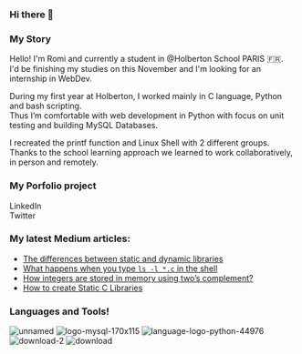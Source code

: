 ### Hi there 👋

### My Story
Hello! I'm Romi and currently a student in @Holberton School PARIS 🇫🇷.<br>
I'd be finishing my studies on this November and I'm looking for an internship in WebDev.<br>

During my first year at Holberton, I worked mainly in C language, Python and bash scripting.<br>
Thus I’m comfortable with web development in Python with focus on unit testing and building MySQL Databases.<br>

I recreated the printf function and Linux Shell with 2 different groups.<br> 
Thanks to the school learning approach we learned to work collaboratively, in person and remotely.<br>

### My Porfolio project

LinkedIn<br>
Twitter

### My latest Medium articles:
<!-- MEDIUM-STORY-LIST:START -->
- [The differences between static and dynamic libraries](https://medium.com/@romi.varnier/the-differences-between-static-and-dynamic-libraries-7911e1bfd67?source=rss-7076a458c9d0------2)
- [What happens when you type `ls -l *.c` in the shell](https://medium.com/@romi.varnier/what-happens-when-you-type-ls-l-c-in-the-shell-d5cc7d893b98?source=rss-7076a458c9d0------2)
- [How integers are stored in memory using two’s complement?](https://medium.com/@romi.varnier/how-integers-are-stored-in-memory-using-twos-complement-337da47d1962?source=rss-7076a458c9d0------2)
- [How to create Static C Libraries](https://medium.com/@romi.varnier/how-to-create-static-c-libraries-d8f0373424c1?source=rss-7076a458c9d0------2)
<!-- MEDIUM-STORY-LIST:END -->

### Languages and Tools!
![unnamed](https://user-images.githubusercontent.com/69083631/161536529-7567330a-55b7-41d5-9694-4cb5aa6b0cd4.png)
![logo-mysql-170x115](https://user-images.githubusercontent.com/69083631/161536404-86c56baa-abf2-4c7f-94e1-bbd4b6bf0886.png)
![language-logo-python-44976](https://user-images.githubusercontent.com/69083631/161536355-23d77045-dafe-440d-be75-f1454e09c252.png)
![download-2](https://user-images.githubusercontent.com/69083631/161536458-4320c0b7-9491-461c-ab84-086a0eb05443.png)
![download](https://user-images.githubusercontent.com/69083631/161536748-f9fbba8b-b978-409b-a0d5-7bc5dd28b6b2.png)
